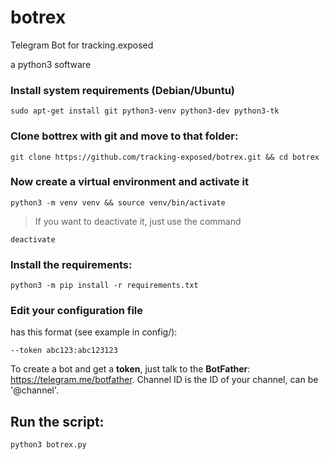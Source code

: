 # botrex
Telegram Bot for tracking.exposed

a python3 software


### Install system requirements (Debian/Ubuntu)

    sudo apt-get install git python3-venv python3-dev python3-tk
    
### Clone bottrex with git and move to that folder:

    git clone https://github.com/tracking-exposed/botrex.git && cd botrex

### Now create a virtual environment and activate it

    python3 -m venv venv && source venv/bin/activate

> If you want to deactivate it, just use the command 

    deactivate

### Install the requirements:

    python3 -m pip install -r requirements.txt
    
### Edit your configuration file

has this format (see example in config/):

    --token abc123:abc123123


To create a bot and get a **token**, just talk to the **BotFather**: https://telegram.me/botfather. Channel ID is the ID of your channel, can be '@channel'.

## Run the script:

    python3 botrex.py


